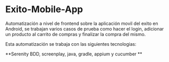 # Exito-Mobile-App

Automatización a nivel de frontend sobre la aplicación movil del exito en Android, se trabajan varios casos de prueba como hacer el login, adicionar un producto al carrito de compras y finalizar la compra del mismo.

Esta automatización se trabaja con las siguientes tecnologias:

**Serenity BDD, screenplay, java, gradle, appium y cucumber
**
